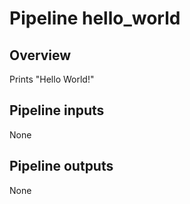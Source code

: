 # Pipeline hello_world

## Overview

Prints "Hello World!"

## Pipeline inputs

None

## Pipeline outputs

None


